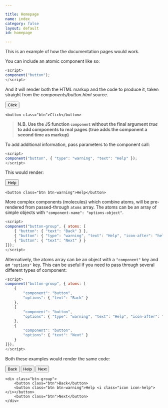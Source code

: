```yaml
---

title: Homepage
name: index
category: false
layout: default
id: homepage

---
```


This is an example of how the documentation pages would work.

You can include an atomic component like so:

```js
<script>
component("button");
</script>
```

And it will render both the HTML markup and the code to produce it, taken straight from the _components/button.html_ source.

<button class="btn">Click</button>

```markup
<button class="btn">Click</button>
```

> **N.B. Use the JS function `component` without the final argument _true_ to add components to real pages (true adds the component a second time as markup)**


To add additional information, pass parameters to the component call:

```js
<script>
component("button", { "type": "warning", "text": "Help" });
</script>
```

This would render:

<button class="btn btn-warning">Help</button>

```markup
<button class="btn btn-warning">Help</button>
```

More complex components (molecules) which combine atoms, will be pre-rendered from passed-through `atoms` array. The atoms can be an array of simple objects with `"component-name": "options-object"`.

```js
<script>
component("button-group", { atoms: [
	{ "button": { "text": "Back" } },
	{ "button": { "type": "warning", "text": "Help", "icon-after": "help" } },
	{ "button": { "text": "Next" } }
]});
</script>
```

Alternatively, the atoms array can be an object with a `"component"` key and an `"options"` key. This can be useful if you need to pass through several different types of component:

```js
<script>
component("button-group", { atoms: [
	{
		"component": "button",
		"options": { "text": "Back" }
	},
	{
		"component": "button",
		"options": { "type": "warning", "text": "Help", "icon-after": "help" }
	},
	{
		"component": "button",
		"options": { "text": "Next" }
	}
]});
</script>
```

Both these examples would render the same code:

<div class="btn-group">
	<button class="btn">Back</button>
	<button class="btn btn-warning">Help <i class="icon icon-help"></i></button>
	<button class="btn">Next</button>
</div>

```markup
<div class="btn-group">
	<button class="btn">Back</button>
	<button class="btn btn-warning">Help <i class="icon icon-help"></i></button>
	<button class="btn">Next</button>
</div>
```